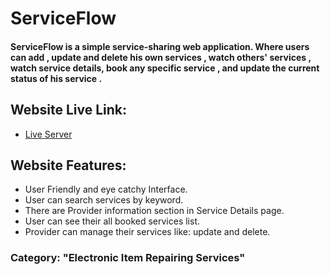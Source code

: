# ServiceFlow
#### ServiceFlow is a simple service-sharing web application. Where users can add , update and delete his own services , watch others' services , watch service details, book any specific service , and update the current status of his service .

## Website Live Link:

-   [Live Server](https://maab-fw-assignment-11.vercel.app/)

## Website Features:

-   User Friendly and eye catchy Interface.
-   User can search services by keyword.
-   There are Provider information section in Service Details page.
-   User can see their all booked services list.
-   Provider can manage their services like: update and delete.

### Category: "Electronic Item Repairing Services"
